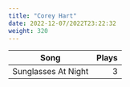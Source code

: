 ```yaml
---
title: "Corey Hart"
date: 2022-12-07/2022T23:22:32
weight: 320
---
```




 Song | Plays 
----- | -----:
Sunglasses At Night | 3
